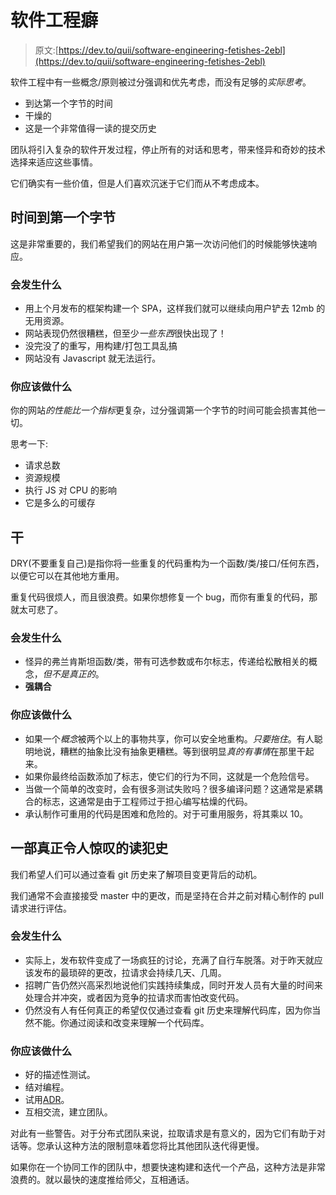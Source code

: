 # 软件工程癖

> 原文:[https://dev.to/quii/software-engineering-fetishes-2ebl](https://dev.to/quii/software-engineering-fetishes-2ebl)

软件工程中有一些概念/原则被过分强调和优先考虑，而没有足够的*实际思考*。

*   到达第一个字节的时间
*   干燥的
*   这是一个非常值得一读的提交历史

团队将引入复杂的软件开发过程，停止所有的对话和思考，带来怪异和奇妙的技术选择来适应这些事情。

它们确实有一些价值，但是人们喜欢沉迷于它们而从不考虑成本。

## 时间到第一个字节

这是非常重要的，我们希望我们的网站在用户第一次访问他们的时候能够快速响应。

### 会发生什么

*   用上个月发布的框架构建一个 SPA，这样我们就可以继续向用户铲去 12mb 的无用资源。
*   网站表现仍然很糟糕，但至少*一些东西*很快出现了！
*   没完没了的重写，用构建/打包工具乱搞
*   网站没有 Javascript 就无法运行。

### 你应该做什么

你的网站*的性能比一个指标*更复杂，过分强调第一个字节的时间可能会损害其他一切。

思考一下:

*   请求总数
*   资源规模
*   执行 JS 对 CPU 的影响
*   它是多么的可缓存

## 干

DRY(不要重复自己)是指你将一些重复的代码重构为一个函数/类/接口/任何东西，以便它可以在其他地方重用。

重复代码很烦人，而且很浪费。如果你想修复一个 bug，而你有重复的代码，那就太可悲了。

### 会发生什么

*   怪异的弗兰肯斯坦函数/类，带有可选参数或布尔标志，传递给松散相关的概念，*但不是真正的*。
*   **强耦合**

### 你应该做什么

*   如果一个*概念*被两个以上的事物共享，你可以安全地重构。*只要拖住*。有人聪明地说，糟糕的抽象比没有抽象更糟糕。等到很明显*真的有事情*在那里干起来。
*   如果你最终给函数添加了标志，使它们的行为不同，这就是一个危险信号。
*   当做一个简单的改变时，会有很多测试失败吗？很多编译问题？这通常是紧耦合的标志，这通常是由于工程师过于担心编写枯燥的代码。
*   承认制作可重用的代码是困难和危险的。对于可重用服务，将其乘以 10。

## 一部真正令人惊叹的读犯史

我们希望人们可以通过查看 git 历史来了解项目变更背后的动机。

我们通常不会直接接受 master 中的更改，而是坚持在合并之前对精心制作的 pull 请求进行评估。

### 会发生什么

*   实际上，发布软件变成了一场疯狂的讨论，充满了自行车脱落。对于昨天就应该发布的最琐碎的更改，拉请求会持续几天、几周。
*   招聘广告仍然兴高采烈地说他们实践持续集成，同时开发人员有大量的时间来处理合并冲突，或者因为竞争的拉请求而害怕改变代码。
*   仍然没有人有任何真正的希望仅仅通过查看 git 历史来理解代码库，因为你当然不能。你通过阅读和改变来理解一个代码库。

### 你应该做什么

*   好的描述性测试。
*   结对编程。
*   试用[ADR](https://github.com/npryce/adr-tools)。
*   互相交流，建立团队。

对此有一些警告。对于分布式团队来说，拉取请求是有意义的，因为它们有助于对话等。您承认这种方法的限制意味着您将比其他团队迭代得更慢。

如果你在一个协同工作的团队中，想要快速构建和迭代一个产品，这种方法是非常浪费的。就以最快的速度推给师父，互相通话。